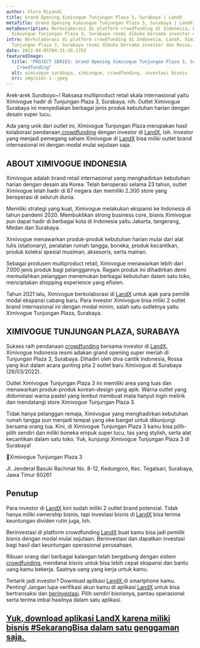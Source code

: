 ```yaml
---
author: Vlora Riyandi
title: Grand Opening Ximivogue Tunjungan Plaza 3, Surabaya | LandX
metaTitle: Grand Opening Ximivogue Tunjungan Plaza 3, Surabaya | LandX
metaDescription: Berkolaborasi di platform crowdfunding di Indonesia, LandX,
  Ximivogue Tunjungan Plaza 3, Surabaya resmi dibuka bersama investor dan Rossa.
intro: Berkolaborasi di platform crowdfunding di Indonesia, LandX, Ximivogue
  Tunjungan Plaza 3, Surabaya resmi dibuka bersama investor dan Rossa.
date: 2022-04-05T04:31:38.175Z
featuredImage:
  title: "PROJECT SERIES: Grand Opening Ximivogue Tunjungan Plaza 3, Surabaya |
    Crowdfunding"
  alt: ximivogue surabaya, ximivogue, crowdfunding, investasi bisnis
  src: img/ximi-1-.jpeg
---
```

Arek-arek Suroboyo~! Raksasa multiproduct retail skala internasional yaitu Ximivogue hadir di Tunjungan Plaza 3, Surabaya, nih. Outlet Ximivogue Surabaya ini menyediakan berbagai jenis produk kebutuhan harian dengan desain super lucu.

Ada yang unik dari outlet ini, Ximivogue Tunjungan Plaza merupakan hasil kolaborasi pendanaan[ crowdfunding](https://landx.id/) dengan investor di [LandX](https://landx.id/), loh. Investor yang menjadi pemegang saham Ximivogue di [LandX](https://landx.id/) bisa miliki outlet brand internasional ini dengan modal mulai sejutaan saja.

## ABOUT XIMIVOGUE INDONESIA

Ximivogue adalah brand retail internasional yang menghadirkan kebutuhan harian dengan desain ala Korea. Telah beroperasi selama 23 tahun, outlet Ximivogue telah hadir di 87 negara dan memiliki 2.300 store yang beroperasi di seluruh dunia.

Memiliki strategi yang kuat, Ximivogue melakukan ekspansi ke Indonesia di tahun pandemi 2020. Membuktikan strong business core, bisnis Ximivogue pun dapat hadir di berbagai kota di Indonesia yaitu Jakarta, tangerang, Medan dan Surabaya.

Ximivogue menawarkan produk-produk kebutuhan harian mulai dari alat tulis (stationary), peralatan rumah tangga, boneka, produk kecantikan, produk koleksi spesial musiman, aksesoris, serta mainan.

Sebagai produsen multiproduct retail, Ximivogue menawarkan lebih dari 7.000 jenis produk bagi pelanggannya. Ragam produk ini dihadirkan demi memudahkan pelanggan menemukan berbagai kebutuhan dalam satu toko, menciptakan shopping experience yang efisien.

Tahun 2021 lalu, Ximivogue berkolaborasi di [LandX](https://landx.id/) untuk ajak para pemilik modal ekspansi cabang baru. Para investor Ximivogue bisa miliki 2 outlet brand internasional ini dengan modal minim, salah satu outletnya yaitu Ximivogue Tunjungan Plaza, Surabaya.

## XIMIVOGUE TUNJUNGAN PLAZA, SURABAYA

Sukses raih pendanaan [crowdfunding](https://landx.id/) bersama investor di [LandX](https://landx.id/), Ximivogue Indonesia resmi adakan grand opening super meriah di Tunjungan Plaza 3, Surabaya. Dihadiri oleh diva cantik Indonesia, Rossa yang ikut dalam acara gunting pita 2 outlet baru Ximivogue di Surabaya (26/03/2022).

Outlet Ximivogue Tunjungan Plaza 3 ini memiliki area yang luas dan menawarkan produk-produk korean-design yang apik. Warna outlet yang didominasi warna pastel yang lembut membuat mata hanyut ingin melirik dan mendatangi store Ximivogue Tunjungan Plaza 3.

Tidak hanya pelanggan remaja, Ximivogue yang menghadirkan kebutuhan rumah tangga pun menjadi tempat yang oke banget untuk dikunjungi bersama orang tua. Kini, di Ximivogue Tunjungan Plaza 3 kamu bisa pilih-pilih sendiri dan miliki boneka empuk super lucu, tas yang stylish, serta alat kecantikan dalam satu toko. Yuk, kunjungi Ximivogue Tunjungan Plaza 3 di Surabaya!

📍Ximivogue Tunjungan Plaza 3

Jl. Jenderal Basuki Rachmat No. 8-12, Kedungoro, Kec. Tegalsari, Surabaya, Jawa Timur 60261

## Penutup

Para investor di [LandX](https://landx.id/) kini sudah miliki 2 outlet brand potensial. Tidak hanya miliki ownership bisnis, tapi investasi bisnis di [LandX](https://landx.id/) bisa terima keuntungan dividen rutin juga, loh.

Berinvestasi di platform crowdfunding [LandX](https://landx.id/) buat kamu bisa jadi pemilik bisnis dengan modal mulai sejutaan. Berinvestasi dan dapatkan investasi bagi hasil dari keuntungan operasional perusahaan.

Ribuan orang dari berbagai kalangan telah bergabung dengan sistem [crowdfunding](https://landx.id/), mendanai bisnis untuk bisa lebih cepat ekspansi dan bantu uang kamu bekerja. Saatnya uang yang kerja untuk kamu.

Tertarik jadi investor? Download aplikasi [LandX ](https://landx.id/)di smartphone kamu. Penting! Jangan lupa verifikasi akun kamu di aplikasi [LandX](https://landx.id/) untuk bisa bertransaksi dan [berinvestasi](https://landx.id/). Pilih sendiri bisnisnya, pantau operasional serta terima imbal hasilnya dalam satu aplikasi.

## [Yuk, download aplikasi LandX karena miliki bisnis #SekarangBisa dalam satu genggaman saja. ](https://landx.id/)